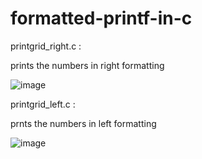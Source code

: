 # formatted-printf-in-c

printgrid_right.c :

prints the numbers in right formatting


![image](https://user-images.githubusercontent.com/124582454/230288723-3b0d0840-a7a0-4b02-8b85-78838c0aa86f.png)


printgrid_left.c :

prnts the numbers in left formatting 

![image](https://user-images.githubusercontent.com/124582454/230289554-3ea6edf5-229b-4d2d-adc5-39e08dfa3a49.png)
